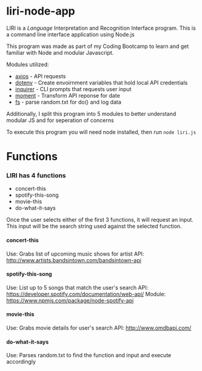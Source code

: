 # liri-node-app
LIRI is a _Language_ Interpretation and Recognition Interface program. This is a command line interface application using Node.js

This program was made as part of my Coding Bootcamp to learn and get familiar with Node and modular Javascript.

Modules utilized:
* [axios](https://www.npmjs.com/package/axios) - API requests
* [dotenv](https://www.npmjs.com/package/dotenv) - Create envoirnment variables that hold local API credentials
* [inquirer](https://www.npmjs.com/package/inquirer) - CLI prompts that requests user input
* [moment](https://www.npmjs.com/package/moment) - Transform API reponse for date
* [fs](https://nodejs.org/api/fs.html) - parse random.txt for do() and log data

Additionally, I split this program into 5 modules to better understand modular JS and for seperation of concerns

To execute this program you will need node installed, then run `node liri.js`

# Functions

### LIRI has 4 functions
* concert-this
* spotify-this-song
* movie-this
* do-what-it-says

Once the user selects either of the first 3 functions, it will request an input. This input will be the search string used against the selected function.

#### concert-this
Use: Grabs list of upcoming music shows for artist
API: http://www.artists.bandsintown.com/bandsintown-api

#### spotify-this-song
Use: List up to 5 songs that match the user's search
API: https://developer.spotify.com/documentation/web-api/
Module: https://www.npmjs.com/package/node-spotify-api

#### movie-this
Use: Grabs movie details for user's search
API: http://www.omdbapi.com/

#### do-what-it-says
Use: Parses random.txt to find the function and input and execute accordingly